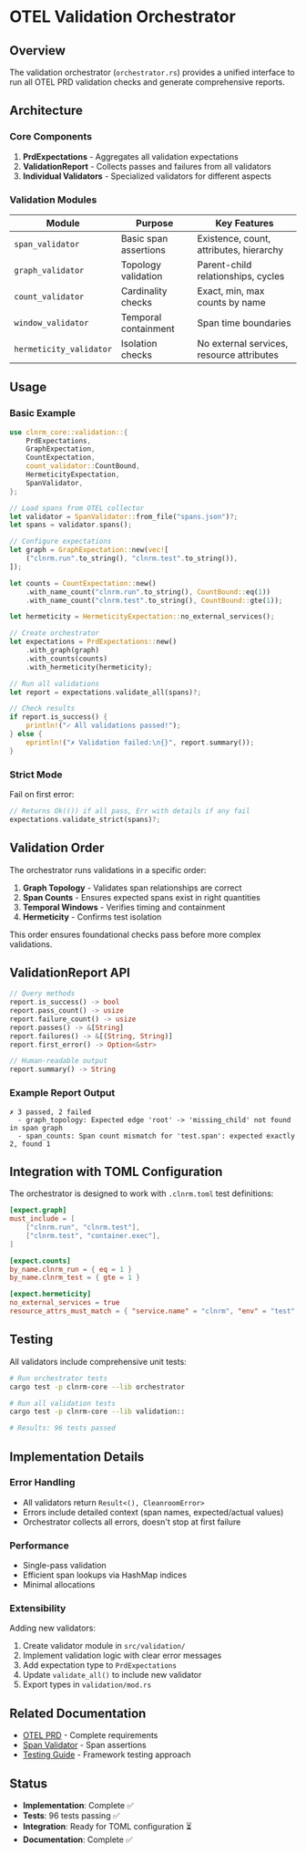 # OTEL Validation Orchestrator

## Overview

The validation orchestrator (`orchestrator.rs`) provides a unified interface to run all OTEL PRD validation checks and generate comprehensive reports.

## Architecture

### Core Components

1. **PrdExpectations** - Aggregates all validation expectations
2. **ValidationReport** - Collects passes and failures from all validators
3. **Individual Validators** - Specialized validators for different aspects

### Validation Modules

| Module | Purpose | Key Features |
|--------|---------|--------------|
| `span_validator` | Basic span assertions | Existence, count, attributes, hierarchy |
| `graph_validator` | Topology validation | Parent-child relationships, cycles |
| `count_validator` | Cardinality checks | Exact, min, max counts by name |
| `window_validator` | Temporal containment | Span time boundaries |
| `hermeticity_validator` | Isolation checks | No external services, resource attributes |

## Usage

### Basic Example

```rust
use clnrm_core::validation::{
    PrdExpectations,
    GraphExpectation,
    CountExpectation,
    count_validator::CountBound,
    HermeticityExpectation,
    SpanValidator,
};

// Load spans from OTEL collector
let validator = SpanValidator::from_file("spans.json")?;
let spans = validator.spans();

// Configure expectations
let graph = GraphExpectation::new(vec![
    ("clnrm.run".to_string(), "clnrm.test".to_string()),
]);

let counts = CountExpectation::new()
    .with_name_count("clnrm.run".to_string(), CountBound::eq(1))
    .with_name_count("clnrm.test".to_string(), CountBound::gte(1));

let hermeticity = HermeticityExpectation::no_external_services();

// Create orchestrator
let expectations = PrdExpectations::new()
    .with_graph(graph)
    .with_counts(counts)
    .with_hermeticity(hermeticity);

// Run all validations
let report = expectations.validate_all(spans)?;

// Check results
if report.is_success() {
    println!("✓ All validations passed!");
} else {
    eprintln!("✗ Validation failed:\n{}", report.summary());
}
```

### Strict Mode

Fail on first error:

```rust
// Returns Ok(()) if all pass, Err with details if any fail
expectations.validate_strict(spans)?;
```

## Validation Order

The orchestrator runs validations in a specific order:

1. **Graph Topology** - Validates span relationships are correct
2. **Span Counts** - Ensures expected spans exist in right quantities
3. **Temporal Windows** - Verifies timing and containment
4. **Hermeticity** - Confirms test isolation

This order ensures foundational checks pass before more complex validations.

## ValidationReport API

```rust
// Query methods
report.is_success() -> bool
report.pass_count() -> usize
report.failure_count() -> usize
report.passes() -> &[String]
report.failures() -> &[(String, String)]
report.first_error() -> Option<&str>

// Human-readable output
report.summary() -> String
```

### Example Report Output

```
✗ 3 passed, 2 failed
  - graph_topology: Expected edge 'root' -> 'missing_child' not found in span graph
  - span_counts: Span count mismatch for 'test.span': expected exactly 2, found 1
```

## Integration with TOML Configuration

The orchestrator is designed to work with `.clnrm.toml` test definitions:

```toml
[expect.graph]
must_include = [
    ["clnrm.run", "clnrm.test"],
    ["clnrm.test", "container.exec"],
]

[expect.counts]
by_name.clnrm_run = { eq = 1 }
by_name.clnrm_test = { gte = 1 }

[expect.hermeticity]
no_external_services = true
resource_attrs_must_match = { "service.name" = "clnrm", "env" = "test" }
```

## Testing

All validators include comprehensive unit tests:

```bash
# Run orchestrator tests
cargo test -p clnrm-core --lib orchestrator

# Run all validation tests
cargo test -p clnrm-core --lib validation::

# Results: 96 tests passed
```

## Implementation Details

### Error Handling

- All validators return `Result<(), CleanroomError>`
- Errors include detailed context (span names, expected/actual values)
- Orchestrator collects all errors, doesn't stop at first failure

### Performance

- Single-pass validation
- Efficient span lookups via HashMap indices
- Minimal allocations

### Extensibility

Adding new validators:

1. Create validator module in `src/validation/`
2. Implement validation logic with clear error messages
3. Add expectation type to `PrdExpectations`
4. Update `validate_all()` to include new validator
5. Export types in `validation/mod.rs`

## Related Documentation

- [OTEL PRD](../OTEL-PRD.md) - Complete requirements
- [Span Validator](../crates/clnrm-core/src/validation/span_validator.rs) - Span assertions
- [Testing Guide](./TESTING.md) - Framework testing approach

## Status

- **Implementation**: Complete ✅
- **Tests**: 96 tests passing ✅
- **Integration**: Ready for TOML configuration ⏳
- **Documentation**: Complete ✅
